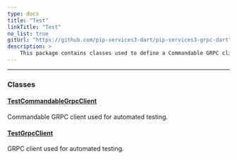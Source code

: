 ```yaml
---
type: docs
title: "Test"
linkTitle: "Test"
no_list: true
gitUrl: "https://github.com/pip-services3-dart/pip-services3-grpc-dart"
description: >
    This package contains classes used to define a Commandable GRPC client and a GRPC client that can be used for automated testing.
---
```

---
<div class="module-body"> 


### Classes

#### [TestCommandableGrpcClient](test_commandable_grpc_client)
Commandable GRPC client used for automated testing.


#### [TestGrpcClient](test_rest_client)
GRPC client used for automated testing.


</div>

